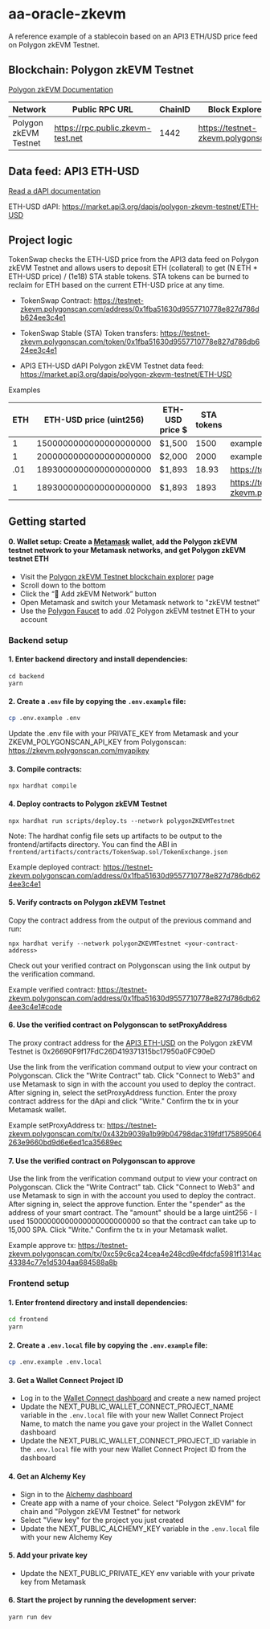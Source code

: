 # aa-oracle-zkevm

A reference example of a stablecoin based on an API3 ETH/USD price feed on Polygon zkEVM Testnet.

## Blockchain: Polygon zkEVM Testnet

[Polygon zkEVM Documentation](https://zkevm.polygon.technology/)

| Network               | Public RPC URL                    | ChainID | Block Explorer URL                    | Verification API Key                   |
| --------------------- | --------------------------------- | ------- | ------------------------------------- | -------------------------------------- |
| Polygon zkEVM Testnet | https://rpc.public.zkevm-test.net | 1442    | https://testnet-zkevm.polygonscan.com | https://zkevm.polygonscan.com/myapikey |

## Data feed: API3 ETH-USD

[Read a dAPI documentation](https://docs.api3.org/guides/dapis/read-self-funded-dapi/)

ETH-USD dAPI: https://market.api3.org/dapis/polygon-zkevm-testnet/ETH-USD

## Project logic

TokenSwap checks the ETH-USD price from the API3 data feed on Polygon zkEVM Testnet and allows users to deposit ETH (collateral) to get (N ETH \* ETH-USD price) / (1e18) STA stable tokens. STA tokens can be burned to reclaim for ETH based on the current ETH-USD price at any time.

- TokenSwap Contract: https://testnet-zkevm.polygonscan.com/address/0x1fba51630d9557710778e827d786db624ee3c4e1

- TokenSwap Stable (STA) Token transfers: https://testnet-zkevm.polygonscan.com/token/0x1fba51630d9557710778e827d786db624ee3c4e1

- API3 ETH-USD dAPI Polygon zkEVM Testnet data feed: https://market.api3.org/dapis/polygon-zkevm-testnet/ETH-USD

Examples

| ETH | ETH-USD price (uint256) | ETH-USD price $ | STA tokens | tx                                                                                                          |
| --- | ----------------------- | --------------- | ---------- | ----------------------------------------------------------------------------------------------------------- |
| 1   | 1500000000000000000000  | $1,500          | 1500       | example                                                                                                     |
| 1   | 2000000000000000000000  | $2,000          | 2000       | example                                                                                                     |
| .01 | 1893000000000000000000  | $1,893          | 18.93      | https://testnet-zkevm.polygonscan.com/token/0x1fba51630d9557710778e827d786db624ee3c4e1                      |
| 1   | 1893000000000000000000  | $1,893          | 1893       | https://testnet-zkevm.polygonscan.com/tx/0xd4a309ad49a805a100fa18b3cdd0f45a1b4cd0da2794771b5420d000443a6bf5 |

## Getting started

#### 0. Wallet setup: Create a [Metamask](https://metamask.io/) wallet, add the Polygon zkEVM testnet network to your Metamask networks, and get Polygon zkEVM testnet ETH

- Visit the [Polygon zkEVM Testnet blockchain explorer](https://testnet-zkevm.polygonscan.com) page
- Scroll down to the bottom
- Click the “🦊 Add zkEVM Network” button
- Open Metamask and switch your Metamask network to "zkEVM testnet"
- Use the [Polygon Faucet](https://faucet.polygon.technology/) to add .02 Polygon zkEVM testnet ETH to your account

### Backend setup

#### 1. Enter backend directory and install dependencies:

```
cd backend
yarn
```

#### 2. Create a `.env` file by copying the `.env.example` file:

```bash
cp .env.example .env
```

Update the .env file with your PRIVATE_KEY from Metamask and your ZKEVM_POLYGONSCAN_API_KEY from Polygonscan: https://zkevm.polygonscan.com/myapikey

#### 3. Compile contracts:

```
npx hardhat compile
```

#### 4. Deploy contracts to Polygon zkEVM Testnet

```
npx hardhat run scripts/deploy.ts --network polygonZKEVMTestnet
```

Note: The hardhat config file sets up artifacts to be output to the frontend/artifacts directory. You can find the ABI in `frontend/artifacts/contracts/TokenSwap.sol/TokenExchange.json`

Example deployed contract: https://testnet-zkevm.polygonscan.com/address/0x1fba51630d9557710778e827d786db624ee3c4e1

#### 5. Verify contracts on Polygon zkEVM Testnet

Copy the contract address from the output of the previous command and run:

```
npx hardhat verify --network polygonZKEVMTestnet <your-contract-address>
```

Check out your verified contract on Polygonscan using the link output by the verification command.

Example verified contract: https://testnet-zkevm.polygonscan.com/address/0x1fba51630d9557710778e827d786db624ee3c4e1#code

#### 6. Use the verified contract on Polygonscan to setProxyAddress

The proxy contract address for the [API3 ETH-USD](https://market.api3.org/dapis/polygon-zkevm-testnet/ETH-USD) on the Polygon zkEVM Testnet is 0x26690F9f17FdC26D419371315bc17950a0FC90eD

Use the link from the verification command output to view your contract on Polygonscan. Click the "Write Contract" tab. Click "Connect to Web3" and use Metamask to sign in with the account you used to deploy the contract. After signing in, select the setProxyAddress function. Enter the proxy contract address for the dApi and click "Write." Confirm the tx in your Metamask wallet.

Example setProxyAddress tx: https://testnet-zkevm.polygonscan.com/tx/0x432b9039a1b99b04798dac319fdf175895064263e9660bd9d6e6ed1ca35689ec

#### 7. Use the verified contract on Polygonscan to approve

Use the link from the verification command output to view your contract on Polygonscan. Click the "Write Contract" tab. Click "Connect to Web3" and use Metamask to sign in with the account you used to deploy the contract. After signing in, select the approve function. Enter the "spender" as the address of your smart contract. The "amount" should be a large uint256 - I used 15000000000000000000000000 so that the contract can take up to 15,000 SPA. Click "Write." Confirm the tx in your Metamask wallet.

Example approve tx: https://testnet-zkevm.polygonscan.com/tx/0xc59c6ca24cea4e248cd9e4fdcfa5981f1314ac43384c77e1d5304aa684588a8b

### Frontend setup

#### 1. Enter frontend directory and install dependencies:

```bash
cd frontend
yarn
```

#### 2. Create a `.env.local` file by copying the `.env.example` file:

```bash
cp .env.example .env.local
```

#### 3. Get a Wallet Connect Project ID

- Log in to the [Wallet Connect dashboard](https://cloud.walletconnect.com/sign-in) and create a new named project
- Update the NEXT_PUBLIC_WALLET_CONNECT_PROJECT_NAME variable in the `.env.local` file with your new Wallet Connect Project Name, to match the name you gave your project in the Wallet Connect dashboard
- Update the NEXT_PUBLIC_WALLET_CONNECT_PROJECT_ID variable in the `.env.local` file with your new Wallet Connect Project ID from the dashboard

#### 4. Get an Alchemy Key

- Sign in to the [Alchemy dashboard](https://alchemy.com/?r=0ebbbd3306fa2de1)
- Create app with a name of your choice. Select "Polygon zkEVM" for chain and "Polygon zkEVM Testnet" for network
- Select "View key" for the project you just created
- Update the NEXT_PUBLIC_ALCHEMY_KEY variable in the `.env.local` file with your new Alchemy Key

#### 5. Add your private key

- Update the NEXT_PUBLIC_PRIVATE_KEY env variable with your private key from Metamask

#### 6. Start the project by running the development server:

```bash
yarn run dev
```
